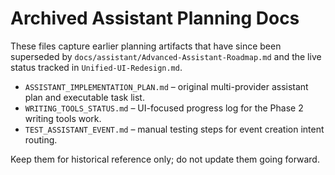 # Archived Assistant Planning Docs

These files capture earlier planning artifacts that have since been superseded by `docs/assistant/Advanced-Assistant-Roadmap.md` and the live status tracked in `Unified-UI-Redesign.md`.

- `ASSISTANT_IMPLEMENTATION_PLAN.md` – original multi-provider assistant plan and executable task list.
- `WRITING_TOOLS_STATUS.md` – UI-focused progress log for the Phase 2 writing tools work.
- `TEST_ASSISTANT_EVENT.md` – manual testing steps for event creation intent routing.

Keep them for historical reference only; do not update them going forward.
